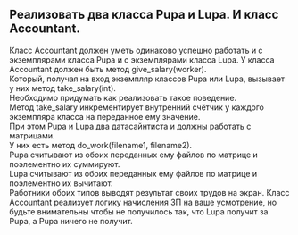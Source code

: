 ## Реализовать два класса Pupa и Lupa. И класс Accountant.
Класс Accountant должен уметь одинаково успешно работать и с экземплярами класса Pupa и с экземплярами класса Lupa. 
У класса Accountant должен быть метод give_salary(worker).  
Который, получая на вход экземпляр классов Pupa или Lupa, вызывает у них метод take_salary(int).  
Необходимо придумать как реализовать такое поведение.  
Метод take_salary инкрементирует внутренний счётчик у каждого экземпляра класса на переданное ему значение.  
При этом Pupa и Lupa два датасайнтиста и должны работать с матрицами.  
У них есть метод do_work(filename1, filename2).  
Pupa считывают из обоих переданных ему файлов по матрице и поэлементно их суммируют.  
Lupa считывают из обоих переданных ему файлов по матрице и поэлементно их вычитают.   
Работники обоих типов выводят результат своих трудов на экран.
Класс Accountant реализует логику начисления ЗП на ваше усмотрение, 
но будьте внимательны чтобы не получилось так, что Lupa получит за Pupa, а Pupa ничего не получит.
